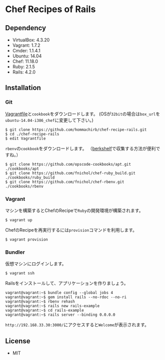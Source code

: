 Chef Recipes of Rails
=====================

## Dependency

* VirtualBox: 4.3.20
* Vagrant: 1.7.2
* Cmder: 1.1.4.1
* Ubuntu: 14.04
* Chef: 11.18.0
* Ruby: 2.1.5
* Rails: 4.2.0

## Installation

### Git

[Vagrantfile](https://github.com/hommachirb/chef-recipe-rails)と`cookbook`をダウンロードします。
(OSが`32bit`の場合は`box_url`を`ubuntu-14.04-i386_chef`に変更して下さい。)

```
$ git clone https://github.com/hommachirb/chef-recipe-rails.git
$ cd ./chef-recipe-rails
$ edit Vagrantfile
```

`rbenv`の`cookbook`をダウンロードします。
（[berkshelf](http://berkshelf.com/)で収集する方法が便利ですね。）

```
$ git clone https://github.com/opscode-cookbooks/apt.git ./cookbooks/apt
$ git clone https://github.com/fnichol/chef-ruby_build.git ./cookbooks/ruby_build
$ git clone https://github.com/fnichol/chef-rbenv.git ./cookbooks/rbenv
```

### Vagrant

マシンを構築するとChefのRecipeで`Ruby`の開発環境が構築されます。

```
$ vagrant up
```

ChefのRecipeを再実行するには`provision`コマンドを利用します。

```
$ vagrant provision
```

### Bundler

仮想マシンにログインします。

```
$ vagrant ssh
```

Railsをインストールして、アプリケーションを作りましょう。

```
vagrant@vagrant:~$ bundle config --global jobs 4
vagrant@vagrant:~$ gem install rails --no-rdoc --no-ri
vagrant@vagrant:~$ rbenv rehash
vagrant@vagrant:~$ rails new rails-example
vagrant@vagrant:~$ cd rails-example
vagrant@vagrant:~$ rails server --binding 0.0.0.0
```

`http://192.168.33.30:3000/`にアクセスすると`Welcome`が表示されます。

## License

* MIT
